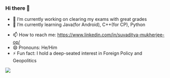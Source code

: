 ### Hi there 👋

<!--
**suvadityamuk/suvadityamuk** is a ✨ _special_ ✨ repository because its `README.md` (this file) appears on your GitHub profile.

<!--Here are some ideas to get you started:-->

- 🔭 I’m currently working on clearing my exams with great grades
- 🌱 I’m currently learning Java(for Android), C++(for CP), Python
<!--- 👯 I’m looking to collaborate on ...
- 🤔 I’m looking for help with ...
- 💬 Ask me about ... -->
- 📫 How to reach me: https://www.linkedin.com/in/suvaditya-mukherjee-op/
- 😄 Pronouns: He/Him
- ⚡ Fun fact: I hold a deep-seated interest in Foreign Policy and Geopolitics

<img align="center" src="https://github-readme-stats.vercel.app/api?username=suvadityamuk&&show_icons=true&&theme=tokyonight" />

